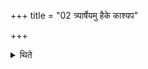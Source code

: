 +++
title = "02 त्र्यार्षेयमु हैके काश्यप"

+++

<details><summary>थिते</summary>

2. According to some they have three R̥ṣis (The Hotr̥ says). O Kāśyapa, Daivala, Āsita. (The Adhvaryu says): In the manner of Asita, Devala, Kaśyapa. 
</details>
